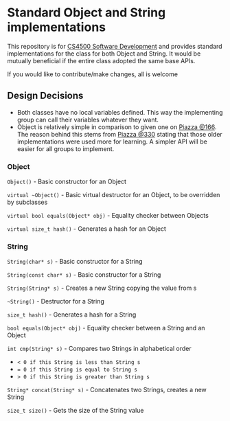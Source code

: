 # Standard Object and String implementations
This repository is for [CS4500 Software Development](http://janvitek.org/events/NEU/4500/s20/index.html) and provides standard implementations for the class for both Object and String. It would be mutually beneficial if the entire class adopted the same base APIs.

If you would like to contribute/make changes, all is welcome

## Design Decisions
- Both classes have no local variables defined. This way the implementing group can call their variables whatever they want.
- Object is relatively simple in comparison to given one on [Piazza @166](https://piazza.com/class/k51bluky59n2jr?cid=166). The reason behind this stems from [Piazza @330](https://piazza.com/class/k51bluky59n2jr?cid=330) stating that those older implementations were used more for learning. A simpler API will be easier for all groups to implement.


### Object
`Object()` - Basic constructor for an Object

`virtual ~Object()` - Basic virtual destructor for an Object, to be overridden by subclasses

`virtual bool equals(Object* obj)` - Equality checker between Objects

`virtual size_t hash()` - Generates a hash for an Object

### String
`String(char* s)` - Basic constructor for a String

`String(const char* s)` - Basic constructor for a String

`String(String* s)` - Creates a new String copying the value from s

`~String()` - Destructor for a String

`size_t hash()` - Generates a hash for a String

`bool equals(Object* obj)` - Equality checker between a String and an Object

`int cmp(String* s)` - Compares two Strings in alphabetical order
- `< 0 if this String is less than String s`
- `= 0 if this String is equal to String s`
- `> 0 if this String is greater than String s`

`String* concat(String* s)` - Concatenates two Strings, creates a new String

`size_t size()` - Gets the size of the String value